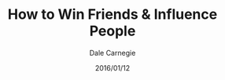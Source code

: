---
date: "2016/01/12"
title: "How to Win Friends & Influence People"
author: "Dale Carnegie"
category: "Skill"
cover: "./images/influence_people.jpg"
link: "https://a.co/d/0aPzuuBz"
status: "completed"
---